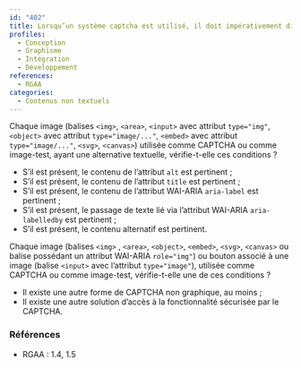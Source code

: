 ```yaml
---
id: "402"
title: Lorsqu’un système captcha est utilisé, il doit impérativement disposer d’une alternative accessible.
profiles:
  - Conception
  - Graphisme
  - Intégration
  - Développement
references:
  - RGAA
categories:
  - Contenus non textuels
---
```


Chaque image (balises `<img>`, `<area>`, `<input>` avec attribut `type="img"`, `<object>` avec attribut `type="image/..."`, `<embed>` avec attribut `type="image/..."`, `<svg>`, `<canvas>`) utilisée comme CAPTCHA ou comme image-test, ayant une alternative textuelle, vérifie-t-elle ces conditions ?

* S’il est présent, le contenu de l’attribut `alt` est pertinent ;
* S’il est présent, le contenu de l’attribut `title` est pertinent ;
* S’il est présent, le contenu de l’attribut WAI-ARIA `aria-label` est pertinent ;
* S’il est présent, le passage de texte lié via l’attribut WAI-ARIA `aria-labelledby` est pertinent ;
* S’il est présent, le contenu alternatif est pertinent.


Chaque image (balises `<img>` , `<area>`, `<object>`, `<embed>`, `<svg>`, `<canvas>` ou balise possédant un attribut WAI-ARIA `role="img"`) ou bouton associé à une image (balise `<input>` avec l’attribut `type="image"`), utilisée comme CAPTCHA ou comme image-test, vérifie-t-elle une de ces conditions ?

* Il existe une autre forme de CAPTCHA non graphique, au moins ;
* Il existe une autre solution d’accès à la fonctionnalité sécurisée par le CAPTCHA.


### Références

*   RGAA : 1.4, 1.5
